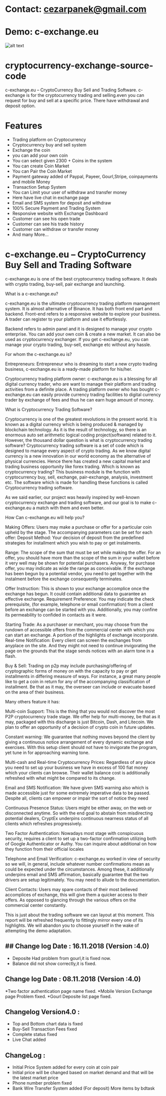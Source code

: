 # Contact: cezarpanek@gmail.com
# Demo: c-exchange.eu

![alt text](https://i.imgur.com/jQD52FT.jpg)


# cryptocurrency-exchange-source-code
c-exchange.eu – CryptoCurrency Buy Sell and Trading Software. c-exchange is for the cryptocurrency trading and selling.even you can request for buy and sell at a specific price. There have withdrawal and deposit option.

# Features 

- Trading platform on Cryptocurrency
- Cryptocurrency buy and sell system
- Exchange the coin
- you can add your own coin
- You can select given 2300 + Coins in the system
- You can create Coin Market
- You can Pair the Coin Market
- Payment gateway added of Paypal, Payeer, Gourl,Stripe, coinpayments and mobile Money
- Transaction Setup System
- You can Limit your user of withdraw and transfer money
- Here have live chat in exchange page
- Email and SMS system for deposit and withdraw
- 100% Secure Payment and Trading System
- Responsive website with Exchange Dashboard
- Customer can see his open trade
- Customer can see his trade history
- Customer can withdraw or transfer money
- And many More…



# c-exchange.eu – CryptoCurrency Buy Sell and Trading Software
c-exchange.eu is one of the best cryptocurrency trading software. It deals with crypto trading, buy-sell, pair exchange and launching.

What is a c-exchange.eu?

c-exchange.eu is the ultimate cryptocurrency trading platform management system. It is almost alternative of Binance. It has both front end part and backend. Front-end refers to a responsive website to explore your business. A trader can register to your platform and use it effortlessly.

Backend refers to admin panel and it is designed to manage your crypto enterprise. You can add your own coin & create a new market. It can also be used as cryptocurrency exchanger. If you get c-exchange.eu, you can manage your crypto trading, buy-sell, exchange etc without any hassle.

For whom the c-exchange.eu is?

Entrepreneurs: Entrepreneur who is dreaming to start a new crypto trading business, c-exchange.eu is a ready-made platform for his/her.

Cryptocurrency trading platform owner: c-exchange.eu is a blessing for all digital currency trader, who are want to manage their platform and trading activities from a definite place. A trading platform owner who has bought c-exchange.eu can easily provide currency trading facilities to digital currency trader by exchange of fees and thus he can earn huge amount of money.

What is Cryptocurrency Trading Software?

Cryptocurrency is one of the greatest revolutions in the present world. It is known as a digital currency which is being produced & managed by blockchain technology. As it is the result of technology, so there is an enormous auto set arithmetic logical coding project(software) related to it. However, the thousand dollar question is what is cryptocurrency trading software?
Cryptocurrency trading software is a set of code which is designed to manage every aspect of crypto trading. As we know digital currency is a new innovation in our world economy as the alternative of physical currencies. Hence there has created a new capital market and trading business opportunity like forex trading. Which is known as cryptocurrency trading? This business module is the function with cryptocurrency buy, sell, exchange, pair-exchange, analysis, investment etc. The software which is made for handling these functions is called Cryptocurrency trading software.

As we said earlier, our project was heavily inspired by well-known cryptocurrency exchange and trading software, and our goal is to make c-exchange.eu a match with them and even better.

How Can c-exchange.eu will help you?

Making Offers: Users may make a purchase or offer for a particular coin upheld by the stage. The accompanying parameters can be set for each offer:
Deposit Method: Your decision of deposit from the predefined strategies for installment which you wish to pay or get instalments.

Range: The scope of the sum that must be set while making the offer. For an offer, you should have more than the scope of the sum in your wallet before it very well may be shown for potential purchasers. Anyway, for purchase offer, you may indicate as wide the range as conceivable. If the exchange has been begun by a potential vendor, you need to get together with the instalment before the exchange consequently terminates.

Offer Instruction: This is shown to your exchange accomplice once the exchange has begun. It could contain additional data to guarantee an effective exchange.
Requirement Preference: You may indicate the check prerequisite, (for example, telephone or email confirmation) from a client before an exchange can be started with you. Additionally, you may confine its permeability to confided in contacts as it were.

Starting Trade: As a purchaser or merchant, you may choose from the rundown of accessible offers from the commercial center with which you can start an exchange. A portion of the highlights of exchange incorporate.
Real-time Notification: Every client can screen the exchanges from anyplace on the site. And they might not need to continue invigorating the page on the grounds that the stage sends notices with an alarm tone in a flash.

Buy & Sell: Trading on p2p may include purchasing/offering of cryptographic forms of money on with the capacity to pay or get installments in differing measure of ways. For instance, a great many people like to get a coin in return for any of the accompanying classification of installment. Be that as it may, the overseer can include or evacuate based on the area of their business.

Many others feature it has:

Multi-coin Support: This is the thing that you would not discover the most P2P cryptocurrency trade stage. We offer help for multi-money, be that as it may, packaged with this discharge is just Bitcoin, Dash, and Litecoin. We plan to offer an opportunity of a decision of crypto coin in future updates.

Constant warning: We guarantee that nothing moves beyond the client by giving a continuous notice arrangement of every dynamic exchange and exercises. With this setup client should not have to invigorate the program, yet tune in for approaching warning tone.

Multi-cash and Real-time Cryptocurrency Prices: Regardless of any place you need to set up your business we have in excess of 100 fiat money which your clients can browse. Their wallet balance cost is additionally refreshed with what might be compared to its change.

Email and SMS Notification: We have given SMS warning also which is made accessible just for some extremely imperative data to be passed. Despite all, clients can empower or impair the sort of notice they need

Continuous Presence Status: Users might be either away, on the web or disconnected anytime. So with the end goal to abstain from misdirecting potential dealers, CryptEx underpins continuous nearness status of all clients which refreshes progressively.

Two Factor Authentication: Nowadays most stage with conspicuous security, requires a client to set up a two-factor confirmation utilizing both of Google Authenticator or Authy. You can inquire about additional on how they function from their official locales

Telephone and Email Verification: c-exchange.eu worked in view of security so we will, in general, include whatever number confirmations mean as could be expected under the circumstances. Among these, it additionally underpins email and SMS affirmation, basically guarantee that the two drivers are setup legitimately. You may need to allude to the documentation.

Client Contacts: Users may spare contacts of their most believed accomplices of exchange, this will give them a quicker access to their offers. As opposed to glancing through the various offers on the commercial center constantly.

This is just about the trading software we can layout at this moment. This report will be refreshed frequently to fittingly mirror every one of its highlights. We will abandon you to choose yourself in the wake of attempting the demo adaptation.


## ## Change log Date : 16.11.2018 (Version :4.0)
* Deposite Had problem from gourl,it is fixed now.
* Balance did not show correctly,it is fixed.

## Change log Date : 08.11.2018 (Version :4.0)
*Two factor authentication page name fixed.
*Mobile Version Exchange page Problem fixed.
*Gourl Deposite list page fixed.

## Changelog Version4.0 :
* Top and Bottom chart data is fixed
* Buy-Sell Transaction Fees fixed
* Complete status fixed
* Live Chat added

## ChangeLog : 
* Initial Price System added for every coin at coin pair
* Initial price will be changed based on market demand and that will be the latest market price
* Phone number problem fixed
* Bank Wire Transfer System added (For deposit)
More items by bdtask

